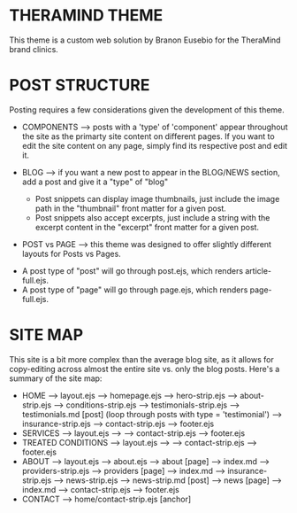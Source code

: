 # THERAMIND THEME
This theme is a custom web solution by Branon Eusebio for the TheraMind brand clinics.

# POST STRUCTURE
Posting requires a few considerations given the development of this theme.
* COMPONENTS --> posts with a 'type' of 'component' appear throughout the site as the primarty site content on different pages. If you want to edit the site content on any page, simply find its respective post and edit it.
* BLOG --> if you want a new post to appear in the BLOG/NEWS section, add a post and give it a "type" of "blog"
    * Post snippets can display image thumbnails, just include the image path in the "thumbnail" front matter for a given post.
    * Post snippets also accept excerpts, just include a string with the excerpt content in the "excerpt" front matter for a given post.

* POST vs PAGE --> this theme was designed to offer slightly different layouts for Posts vs Pages. 
- A post type of "post" will go through post.ejs, which renders article-full.ejs.
- A post type of "page" will go through page.ejs, which renders page-full.ejs. 

# SITE MAP
This site is a bit more complex than the average blog site, as it allows for copy-editing across almost the entire site vs. only the blog posts. Here's a summary of the site map:
* HOME
    --> layout.ejs
            --> homepage.ejs
                --> hero-strip.ejs
                --> about-strip.ejs
                --> conditions-strip.ejs
                --> testimonials-strip.ejs
                        --> testimonials.md [post] (loop through posts with type = 'testimonial')
                --> insurance-strip.ejs
            --> contact-strip.ejs
            --> footer.ejs
* SERVICES
    --> layout.ejs
            --> 
            --> contact-strip.ejs
            --> footer.ejs
* TREATED CONDITIONS
    --> layout.ejs
            --> 
            --> contact-strip.ejs
            --> footer.ejs
* ABOUT
    --> layout.ejs
            --> about.ejs 
                    --> about [page] --> index.md
                    --> providers-strip.ejs
                            --> providers [page] --> index.md
                    --> insurance-strip.ejs
                    --> news-strip.ejs
                            --> news-strip.md [post]
                                    --> news [page] --> index.md
            --> contact-strip.ejs
            --> footer.ejs
* CONTACT
    --> home/contact-strip.ejs [anchor]

